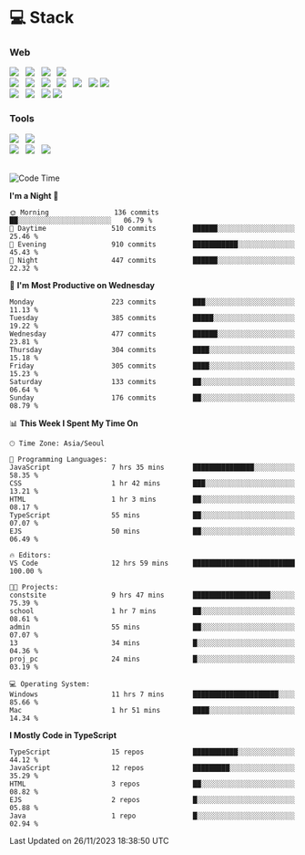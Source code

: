 <h1>💻 Stack</h1>
<div>
 <h3>Web</h3>
 <!-- badge : https://shields.io/ -->
 <!-- icon : https://simpleicons.org/?q=Get -->
 <img src="https://img.shields.io/badge/HTML5-e74c3c?style=flat-square&logo=HTML5&logoColor=white"/> &nbsp 
 <img src="https://img.shields.io/badge/CSS3-0A84FF?style=flat-square&logo=CSS3&logoColor=white"/> &nbsp 
 <img src="https://img.shields.io/badge/JavaScript-FFCD11?style=flat-square&logo=JavaScript&logoColor=white"/> &nbsp 
 <img src="https://img.shields.io/badge/TypeScript-3075C0?style=flat-square&logo=TypeScript&logoColor=white"/>
 <br/>
 <img src="https://img.shields.io/badge/Next-000000?style=flat-square&logo=nextdotjs&logoColor=white"/> &nbsp 
 <img src="https://img.shields.io/badge/React-00BCF6?style=flat-square&logo=React&logoColor=white"/> &nbsp 
 <img src="https://img.shields.io/badge/Redux-764ABC?style=flat-square&logo=Redux&logoColor=white"/> &nbsp
 <img src="https://img.shields.io/badge/Recoil-3578E5?style=flat-square&logo=recoil&logoColor=white"/> &nbsp
 <img src="https://img.shields.io/badge/React-Query-FF4154?style=flat-square&logo=reactquery&logoColor=white"/> &nbsp 
 <img src="https://img.shields.io/badge/styled%2Dcomponents-DB7093?style=flat-square&logo=styled%2Dcomponents&logoColor=white"/>
 <img src="https://img.shields.io/badge/CSS Modules-000000?style=flat-square&logo=CSS Modules&logoColor=white"/> &nbsp 
 <br/>
 <img src="https://img.shields.io/badge/Node-339933?style=flat-square&logo=Node.js&logoColor=white"/> &nbsp 
 <img src="https://img.shields.io/badge/Express-000000?style=flat-square&logo=Express&logoColor=white"/> &nbsp 
 <img src="https://img.shields.io/badge/MongoDB-47A248?style=flat-square&logo=MongoDB&logoColor=white"/>
 <img src="https://img.shields.io/badge/MariaDB-003545?style=flat-square&logo=mariadb&logoColor=white"/>
 
 <h3>Tools</h3>
 <img src="https://img.shields.io/badge/Visual Studio Code-007ACC?style=flat-square&logo=Visual Studio Code&logoColor=white"/> &nbsp 
 <img src="https://img.shields.io/badge/Postman-FF6C37?style=flat-square&logo=Postman&logoColor=white"/> &nbsp
 <br>
 <img src="https://img.shields.io/badge/Adobe Photoshop-31A8FF?style=flat-square&logo=Adobe Photoshop&logoColor=white"/> &nbsp 
 <img src="https://img.shields.io/badge/Adobe Illustrator-FF9A00?style=flat-square&logo=Adobe Illustrator&logoColor=white"/> &nbsp 
 <img src="https://img.shields.io/badge/Figma-F24E1E?style=flat-square&logo=Figma&logoColor=white"/> &nbsp
</div>

<br>

<!--START_SECTION:waka-->
![Code Time](http://img.shields.io/badge/Code%20Time-656%20hrs%2017%20mins-blue)

**I'm a Night 🦉** 

```text
🌞 Morning                136 commits         ██░░░░░░░░░░░░░░░░░░░░░░░   06.79 % 
🌆 Daytime                510 commits         ██████░░░░░░░░░░░░░░░░░░░   25.46 % 
🌃 Evening                910 commits         ███████████░░░░░░░░░░░░░░   45.43 % 
🌙 Night                  447 commits         ██████░░░░░░░░░░░░░░░░░░░   22.32 % 
```
📅 **I'm Most Productive on Wednesday** 

```text
Monday                   223 commits         ███░░░░░░░░░░░░░░░░░░░░░░   11.13 % 
Tuesday                  385 commits         █████░░░░░░░░░░░░░░░░░░░░   19.22 % 
Wednesday                477 commits         ██████░░░░░░░░░░░░░░░░░░░   23.81 % 
Thursday                 304 commits         ████░░░░░░░░░░░░░░░░░░░░░   15.18 % 
Friday                   305 commits         ████░░░░░░░░░░░░░░░░░░░░░   15.23 % 
Saturday                 133 commits         ██░░░░░░░░░░░░░░░░░░░░░░░   06.64 % 
Sunday                   176 commits         ██░░░░░░░░░░░░░░░░░░░░░░░   08.79 % 
```


📊 **This Week I Spent My Time On** 

```text
🕑︎ Time Zone: Asia/Seoul

💬 Programming Languages: 
JavaScript               7 hrs 35 mins       ███████████████░░░░░░░░░░   58.35 % 
CSS                      1 hr 42 mins        ███░░░░░░░░░░░░░░░░░░░░░░   13.21 % 
HTML                     1 hr 3 mins         ██░░░░░░░░░░░░░░░░░░░░░░░   08.17 % 
TypeScript               55 mins             ██░░░░░░░░░░░░░░░░░░░░░░░   07.07 % 
EJS                      50 mins             ██░░░░░░░░░░░░░░░░░░░░░░░   06.49 % 

🔥 Editors: 
VS Code                  12 hrs 59 mins      █████████████████████████   100.00 % 

🐱‍💻 Projects: 
constsite                9 hrs 47 mins       ███████████████████░░░░░░   75.39 % 
school                   1 hr 7 mins         ██░░░░░░░░░░░░░░░░░░░░░░░   08.61 % 
admin                    55 mins             ██░░░░░░░░░░░░░░░░░░░░░░░   07.07 % 
13                       34 mins             █░░░░░░░░░░░░░░░░░░░░░░░░   04.36 % 
proj_pc                  24 mins             █░░░░░░░░░░░░░░░░░░░░░░░░   03.19 % 

💻 Operating System: 
Windows                  11 hrs 7 mins       █████████████████████░░░░   85.66 % 
Mac                      1 hr 51 mins        ████░░░░░░░░░░░░░░░░░░░░░   14.34 % 
```

**I Mostly Code in TypeScript** 

```text
TypeScript               15 repos            ███████████░░░░░░░░░░░░░░   44.12 % 
JavaScript               12 repos            █████████░░░░░░░░░░░░░░░░   35.29 % 
HTML                     3 repos             ██░░░░░░░░░░░░░░░░░░░░░░░   08.82 % 
EJS                      2 repos             █░░░░░░░░░░░░░░░░░░░░░░░░   05.88 % 
Java                     1 repo              █░░░░░░░░░░░░░░░░░░░░░░░░   02.94 % 
```




 Last Updated on 26/11/2023 18:38:50 UTC
<!--END_SECTION:waka-->
